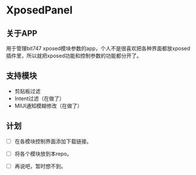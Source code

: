 # XposedPanel
## 关于APP
用于管理bit747 xposed模块参数的app，个人不是很喜欢把各种界面都放xposed插件里，所以就把xposed功能和控制参数的功能都分开了。

## 支持模块
- 剪贴板过滤
- Intent过滤（在做了）
- MIUI通知模糊修改（在做了）

## 计划

- [ ] 在各模块控制界面添加下载链接。
- [ ] 将各个模块放到本repo。
- [ ] 再说吧，暂时想不到。


